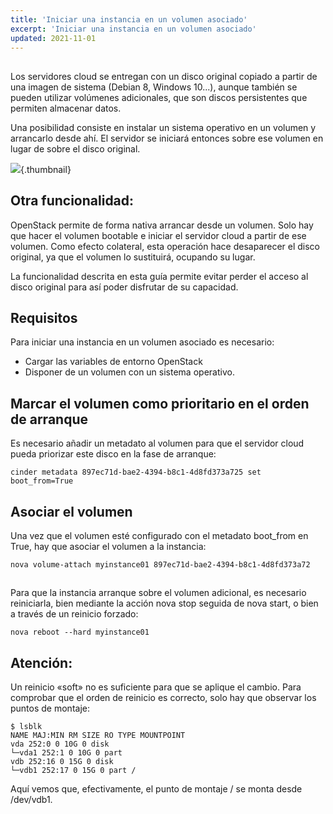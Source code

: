```yaml
---
title: 'Iniciar una instancia en un volumen asociado'
excerpt: 'Iniciar una instancia en un volumen asociado'
updated: 2021-11-01
---
```


## 
Los servidores cloud se entregan con un disco original copiado a partir de una imagen de sistema (Debian 8, Windows 10...), aunque también se pueden utilizar volúmenes adicionales, que son discos persistentes que permiten almacenar datos.

Una posibilidad consiste en instalar un sistema operativo en un volumen y arrancarlo desde ahí. El servidor se iniciará entonces sobre ese volumen en lugar de sobre el disco original.

![](img_3704.jpg){.thumbnail}

## Otra funcionalidad:
OpenStack permite de forma nativa arrancar desde un volumen. Solo hay que hacer el volumen bootable e iniciar el servidor cloud a partir de ese volumen. Como efecto colateral, esta operación hace desaparecer el disco original, ya que el volumen lo sustituirá, ocupando su lugar. 

La funcionalidad descrita en esta guía permite evitar perder el acceso al disco original para así poder disfrutar de su capacidad.

## Requisitos
Para iniciar una instancia en un volumen asociado es necesario:

- Cargar las variables de entorno OpenStack
- Disponer de un volumen con un sistema operativo.

## Marcar el volumen como prioritario en el orden de arranque
Es necesario añadir un metadato al volumen para que el servidor cloud pueda priorizar este disco en la fase de arranque:

```
cinder metadata 897ec71d-bae2-4394-b8c1-4d8fd373a725 set boot_from=True
```

## Asociar el volumen
Una vez que el volumen esté configurado con el metadato boot_from en True, hay que asociar el volumen a la instancia:

```
nova volume-attach myinstance01 897ec71d-bae2-4394-b8c1-4d8fd373a72
```

## 
Para que la instancia arranque sobre el volumen adicional, es necesario reiniciarla, bien mediante la acción nova stop seguida de nova start, o bien a través de un reinicio forzado:

```
nova reboot --hard myinstance01
```

## Atención:
Un reinicio «soft» no es suficiente para que se aplique el cambio.
Para comprobar que el orden de reinicio es correcto, solo hay que observar los puntos de montaje:

```
$ lsblk
NAME MAJ:MIN RM SIZE RO TYPE MOUNTPOINT
vda 252:0 0 10G 0 disk
└─vda1 252:1 0 10G 0 part
vdb 252:16 0 15G 0 disk
└─vdb1 252:17 0 15G 0 part /
```

Aquí vemos que, efectivamente, el punto de montaje / se monta desde /dev/vdb1.